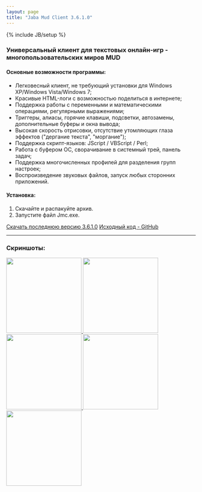 ```yaml
---
layout: page
title: "Jaba Mud Client 3.6.1.0"
---
```

{% include JB/setup %}

### Универсальный клиент для текстовых онлайн-игр - многопользовательских миров MUD

#### Основные возможности программы:

- Легковесный клиент, не требующий установки для Windows XP/Windows Vista/Windows 7;
- Красивые HTML-логи с возможностью поделиться в интернете;
- Поддержка работы с переменными и математическими операциями, регулярными выражениями;
- Триггеры, алиасы, горячие клавиши, подсветки, автозамены, дополнительные буферы и окна вывода;
- Высокая скорость отрисовки, отсутствие утомляющих глаза эффектов ("дергание текста", "моргание");
- Поддержка скрипт-языков: JScript / VBScript / Perl;
- Работа с буфером ОС, сворачивание в системный трей, панель задач;
- Поддержка многочисленных профилей для разделения групп настроек;
- Воспроизведение звуковых файлов, запуск любых сторонних приложений.

#### Установка:

1. Скачайте и распакуйте архив.
2. Запустите файл Jmc.exe.

<section id="downloads">
  <a href="http://nerevar.github.io/jmc/releases/jmc3600.zip" class="btn btn-jmc"><span class="icon"></span>Скачать последнюю версию 3.6.1.0</a>
  <a href="https://github.com/nerevar/jmc" class="btn btn-github"><span class="icon"></span>Исходный код - GitHub</a>
</section>

---

### Скриншоты:  
<a class="fancybox" rel="group" title="Окно жабы - приветственный MOTD мира Арды, Окно со списком эффектов" href="{{ BASE_PATH }}/uploads/jmc_screens/arda1.png">
    <img src="{{ BASE_PATH }}/uploads/jmc_screens/arda1.png" alt="" width="200" />
</a>
<a class="fancybox" rel="group" title="Настройки - подстветки (highlights)" href="{{ BASE_PATH }}/uploads/jmc_screens/arda2.png">
    <img src="{{ BASE_PATH }}/uploads/jmc_screens/arda2.png" alt="" width="200" />
</a>
<a class="fancybox" rel="group" title="Мультичаринг несколькими жабами :)" href="{{ BASE_PATH }}/uploads/jmc_screens/mults.png">
    <img src="{{ BASE_PATH }}/uploads/jmc_screens/mults.png" alt="" width="200" />
</a>
<a class="fancybox" rel="group" title="Настройки - триггеры, группы" href="{{ BASE_PATH }}/uploads/jmc_screens/game_settings_Triggers.png">
    <img src="{{ BASE_PATH }}/uploads/jmc_screens/game_settings_Triggers.png" alt="" width="200" />
</a>
<a class="fancybox" rel="group" title="Выбор скриптового движка - JScript, VBScript, Perl" href="{{ BASE_PATH }}/uploads/jmc_screens/options_script_engines.png">
    <img src="{{ BASE_PATH }}/uploads/jmc_screens/options_script_engines.png" alt="" width="200" />
</a>
